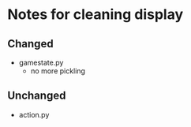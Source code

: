 # Notes for cleaning display

## Changed

* gamestate.py
  * no more pickling

## Unchanged

* action.py
